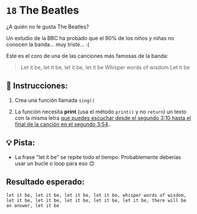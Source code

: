 # `18` The Beatles

¿A quién no le gusta The Beatles?

Un estudio de la BBC ha probado que el 90% de los niños y niñas no conocen la banda... muy triste... :(

Este es el coro de una de las canciones más famosas de la banda:

> Let it be, let it be, let it be, let it be
> Whisper words of wisdom
> Let it be

## 📝 Instrucciones:

1. Crea una función llamada `sing()`

2. La función necesita **print** (usa el método `print()` y no `return`) un texto con la misma letra [que puedes escuchar desde el segundo 3:10 hasta el final de la canción en el segundo 3:54](https://www.youtube.com/watch?v=QDYfEBY9NM4)..

## 💡 Pista:

- La frase "let it be" se repite todo el tiempo. Probablemente deberías usar un bucle o loop para eso 😊

## Resultado esperado:

`let it be, let it be, let it be, let it be, whisper words of wisdom, let it be, let it be, let it be, let it be, let it be, there will be an answer, let it be`



